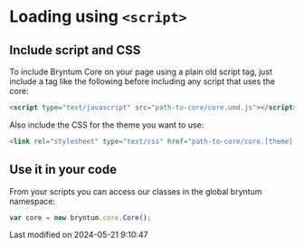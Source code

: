 # Loading using `<script>`

## Include script and CSS

To include Bryntum Core on your page using a plain old script tag, just include a tag like the following before
including any script that uses the core:

```html
<script type="text/javascript" src="path-to-core/core.umd.js"></script>
```

Also include the CSS for the theme you want to use:

```html
<link rel="stylesheet" type="text/css" href="path-to-core/core.[theme].css" data-bryntum-theme>
```

## Use it in your code

From your scripts you can access our classes in the global bryntum namespace:

```javascript
var core = new bryntum.core.Core();
```



<p class="last-modified">Last modified on 2024-05-21 9:10:47</p>